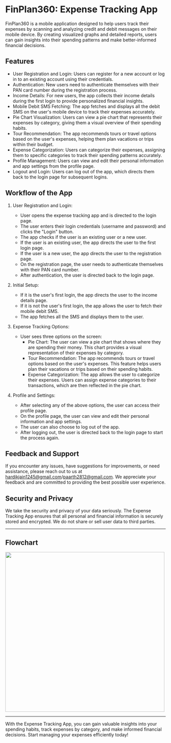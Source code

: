 FinPlan360: Expense Tracking App
====================
FinPlan360 is a mobile application designed to help users track their expenses by scanning and analyzing credit and debit messages on their mobile device. By creating visualized graphs and detailed reports, users can gain insights into their spending patterns and make better-informed financial decisions.

Features
--------

-   User Registration and Login: Users can register for a new account or log in to an existing account using their credentials.
-   Authentication: New users need to authenticate themselves with their PAN card number during the registration process.
-   Income Details: For new users, the app collects their income details during the first login to provide personalized financial insights.
-   Mobile Debit SMS Fetching: The app fetches and displays all the debit SMS on the user's mobile device to track their expenses accurately.
-   Pie Chart Visualization: Users can view a pie chart that represents their expenses by category, giving them a visual overview of their spending habits.
-   Tour Recommendation: The app recommends tours or travel options based on the user's expenses, helping them plan vacations or trips within their budget.
-   Expense Categorization: Users can categorize their expenses, assigning them to specific categories to track their spending patterns accurately.
-   Profile Management: Users can view and edit their personal information and app settings from the profile page.
-   Logout and Login: Users can log out of the app, which directs them back to the login page for subsequent logins.


Workflow of the App
-------------------

1.  User Registration and Login:

    -   User opens the expense tracking app and is directed to the login page.
    -   The user enters their login credentials (username and password) and clicks the "Login" button.
    -   The app checks if the user is an existing user or a new user.
    -   If the user is an existing user, the app directs the user to the first login page.
    -   If the user is a new user, the app directs the user to the registration page.
    -   On the registration page, the user needs to authenticate themselves with their PAN card number.
    -   After authentication, the user is directed back to the login page.
2.  Initial Setup:

    -   If it is the user's first login, the app directs the user to the income details page.
    -   If it is not the user's first login, the app allows the user to fetch their mobile debit SMS.
    -   The app fetches all the SMS and displays them to the user.
3.  Expense Tracking Options:

    -   User sees three options on the screen:
        -   Pie Chart: The user can view a pie chart that shows where they are spending their money. This chart provides a visual representation of their expenses by category.
        -   Tour Recommendation: The app recommends tours or travel options based on the user's expenses. This feature helps users plan their vacations or trips based on their spending habits.
        -   Expense Categorization: The app allows the user to categorize their expenses. Users can assign expense categories to their transactions, which are then reflected in the pie chart.
4.  Profile and Settings:

    -   After selecting any of the above options, the user can access their profile page.
    -   On the profile page, the user can view and edit their personal information and app settings.
    -   The user can also choose to log out of the app.
    -   After logging out, the user is directed back to the login page to start the process again.


<!-- 
Installation
------------

1.  Download the Expense Tracking App from the App Store or Google Play Store.
2.  Install the app on your mobile device.
3.  Launch the app and follow the on-screen instructions to register for a new account or log in to an existing account.
4.  Complete any necessary authentication or income details setup process.
5.  Once logged in, the app will guide you through the expense tracking options and provide insights into your spending habits.
 -->
Feedback and Support
--------------------

If you encounter any issues, have suggestions for improvements, or need assistance, please reach out to us at <hardikjain1245@gmail.com>/<paarth2812@gmail.com>. We appreciate your feedback and are committed to providing the best possible user experience.

Security and Privacy
--------------------

We take the security and privacy of your data seriously. The Expense Tracking App ensures that all personal and financial information is securely stored and encrypted. We do not share or sell user data to third parties.

* * * * *

## Flowchart

<img src="[https://user-images.githubusercontent.com/81674309/236137267-9613730c-eff2-4275-84ed-31eaa8412393)" width="500">

* * * * *

With the Expense Tracking App, you can gain valuable insights into your spending habits, track expenses by category, and make informed financial decisions. Start managing your expenses efficiently today!
